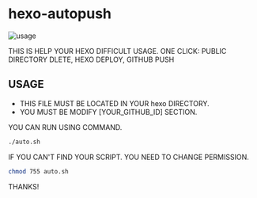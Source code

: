 # hexo-autopush

![usage](https://i.ibb.co/6s9BHsK/2019-03-20-2-55-11.png)

THIS IS HELP YOUR HEXO DIFFICULT USAGE.
ONE CLICK: PUBLIC DIRECTORY DLETE, HEXO DEPLOY, GITHUB PUSH

## USAGE
- THIS FILE MUST BE LOCATED IN YOUR hexo DIRECTORY.
- YOU MUST BE MODIFY [YOUR_GITHUB_ID] SECTION.


YOU CAN RUN USING COMMAND.

``` bash
./auto.sh
```

IF YOU CAN'T FIND YOUR SCRIPT. YOU NEED TO CHANGE PERMISSION.

``` bash
chmod 755 auto.sh
```

THANKS!

